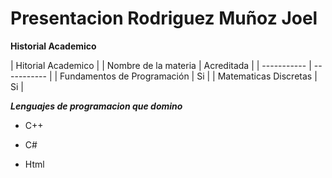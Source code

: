 # Presentacion Rodriguez Muñoz Joel

**Historial Academico**  

| Hitorial Academico |
| Nombre de la materia | Acreditada |
| ----------- | ----------- |
| Fundamentos de Programación | Si  |
| Matematicas Discretas  | Si    |

***Lenguajes de programacion que domino***
+ C++
* C#
- Html


